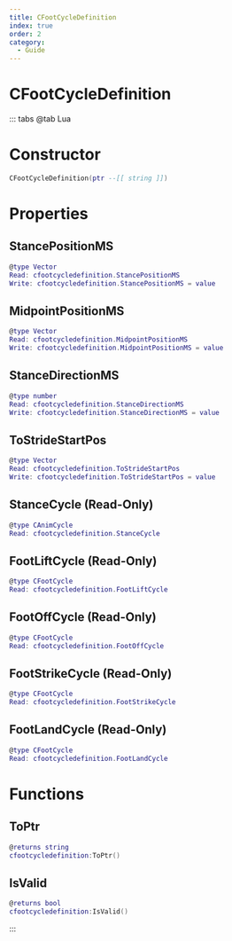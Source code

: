 ```yaml
---
title: CFootCycleDefinition
index: true
order: 2
category:
  - Guide
---
```


# CFootCycleDefinition

::: tabs
@tab Lua
# Constructor
```lua
CFootCycleDefinition(ptr --[[ string ]])
```
# Properties
## StancePositionMS 
```lua
@type Vector
Read: cfootcycledefinition.StancePositionMS
Write: cfootcycledefinition.StancePositionMS = value
```
## MidpointPositionMS 
```lua
@type Vector
Read: cfootcycledefinition.MidpointPositionMS
Write: cfootcycledefinition.MidpointPositionMS = value
```
## StanceDirectionMS 
```lua
@type number
Read: cfootcycledefinition.StanceDirectionMS
Write: cfootcycledefinition.StanceDirectionMS = value
```
## ToStrideStartPos 
```lua
@type Vector
Read: cfootcycledefinition.ToStrideStartPos
Write: cfootcycledefinition.ToStrideStartPos = value
```
## StanceCycle (Read-Only)
```lua
@type CAnimCycle
Read: cfootcycledefinition.StanceCycle
```
## FootLiftCycle (Read-Only)
```lua
@type CFootCycle
Read: cfootcycledefinition.FootLiftCycle
```
## FootOffCycle (Read-Only)
```lua
@type CFootCycle
Read: cfootcycledefinition.FootOffCycle
```
## FootStrikeCycle (Read-Only)
```lua
@type CFootCycle
Read: cfootcycledefinition.FootStrikeCycle
```
## FootLandCycle (Read-Only)
```lua
@type CFootCycle
Read: cfootcycledefinition.FootLandCycle
```
# Functions
## ToPtr
```lua
@returns string
cfootcycledefinition:ToPtr()
```
## IsValid
```lua
@returns bool
cfootcycledefinition:IsValid()
```

:::